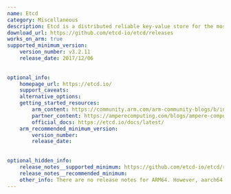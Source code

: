 ```yaml
---
name: Etcd
category: Miscellaneous
description: Etcd is a distributed reliable key-value store for the most critical data of a distributed system.
download_url: https://github.com/etcd-io/etcd/releases
works_on_arm: true
supported_minimum_version:
    version_number: v3.2.11
    release_date: 2017/12/06
 
 
optional_info:
    homepage_url: https://etcd.io/
    support_caveats:
    alternative_options:
    getting_started_resources:
        arm_content: https://community.arm.com/arm-community-blogs/b/infrastructure-solutions-blog/posts/improve-etcd-performance-by-18-percent-by-deploying-on-aws-graviton2
        partner_content: https://amperecomputing.com/blogs/ampere-computing-and-cncf-supporting-arm-native-ci-for-ncf-projects
        official_docs: https://etcd.io/docs/latest/
    arm_recommended_minimum_version:
        version_number: 
        release_date:
 
 
optional_hidden_info:
    release_notes__supported_minimum: https://github.com/etcd-io/etcd/releases/tag/v3.2.11 
    release_notes__recommended_minimum: 
    other_info: There are no release notes for ARM64. However, aarch64 binaries are published from v3.2.11 release.
---
```

